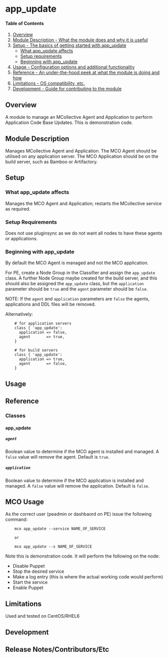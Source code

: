 # app_update

#### Table of Contents

1. [Overview](#overview)
2. [Module Description - What the module does and why it is useful](#module-description)
3. [Setup - The basics of getting started with app_update](#setup)
    * [What app_update affects](#what-app_update-affects)
    * [Setup requirements](#setup-requirements)
    * [Beginning with app_update](#beginning-with-app_update)
4. [Usage - Configuration options and additional functionality](#usage)
5. [Reference - An under-the-hood peek at what the module is doing and how](#reference)
5. [Limitations - OS compatibility, etc.](#limitations)
6. [Development - Guide for contributing to the module](#development)

## Overview

A module to manage an MCollective Agent and Application to perform Application Code Base Updates.
This is demonstration code.

## Module Description

Manages MCollective Agent and Application.
The MCO Agent should be utilised on any application server.
The MCO Application should be on the build server, such as Bamboo or Artifactory.

## Setup

### What app_update affects

Manages the MCO Agent and Application; restarts the MCollective service as required.

### Setup Requirements

Does not use pluginsync as we do not want all nodes to have these agents or applications.

### Beginning with app_update

By default the MCO Agent is managed and not the MCO application.

For PE, create a Node Group in the Classifier and assign the `app_update` class.
A further Node Group maybe created for the build server, and this should also be assigned the 
`app_update` class, but the `application` parameter should be `true` and the `agent` parameter
should be `false`.

NOTE: If the `agent` and `application` parameters are `false` the agents, applications and DDL files will be removed.

Alternatively: 
```puppet
    # for application servers
    class { 'app_update':
      application => false,
      agent       => true,
    }

    # for build servers
    class { 'app_update':
      application => true,
      agent       => false,
    }
```

## Usage

## Reference

### Classes

#### app_update

##### `agent`
Boolean value to determine if the MCO agent is installed and managed.
A `false` value will remove the agent.
Default is `true`.

##### `application`
Boolean value to determine if the MCO application is installed and managed.
A `false` value will remove the application.
Default is `false`.

## MCO Usage

As the correct user (peadmin or dashbaord on PE) issue the following command:
```puppet
    mco app_update --service NAME_OF_SERVICE

    or

    mco app_update --s NAME_OF_SERVICE
```

Note this is demonstration code.  It will perform the following on the node:
* Disable Puppet
* Stop the desired service
* Make a log entry (this is where the actual working code would perform)
* Start the service
* Enable Puppet

## Limitations

Used and tested on CentOS/RHEL6

## Development

## Release Notes/Contributors/Etc

